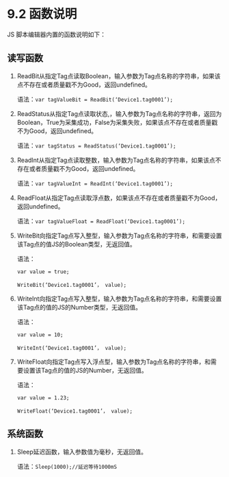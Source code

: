 # 9.2 函数说明

JS 脚本编辑器内置的函数说明如下：

## 读写函数

1. ReadBit从指定Tag点读取Boolean，输入参数为Tag点名称的字符串，如果该点不存在或者质量戳不为Good，返回undefined。

   语法：`var tagValueBit = ReadBit(‘Device1.tag0001’);`

2. ReadStatus从指定Tag点读取状态,，输入参数为Tag点名称的字符串，返回为Boolean，True为采集成功，False为采集失败，如果该点不存在或者质量戳不为Good，返回undefined。

   语法：`var tagStatus = ReadStatus(‘Device1.tag0001’);`

3. ReadInt从指定Tag点读取整数，输入参数为Tag点名称的字符串，如果该点不存在或者质量戳不为Good，返回undefined。

   语法：`var tagValueInt = ReadInt(‘Device1.tag0001’);`

4. ReadFloat从指定Tag点读取浮点数，如果该点不存在或者质量戳不为Good，返回undefined。

   语法：`var tagValueFloat = ReadFloat(‘Device1.tag0001’);`

5. WriteBit向指定Tag点写入整型，输入参数为Tag点名称的字符串，和需要设置该Tag点的值JS的Boolean类型，无返回值。

   语法：

   `var value = true;`

   `WriteBit(‘Device1.tag0001’， value);`

6. WriteInt向指定Tag点写入整型，输入参数为Tag点名称的字符串，和需要设置该Tag点的值的JS的Number类型，无返回值。

   语法：

   `var value = 10;`

   `WriteInt(‘Device1.tag0001’， value);`

7. WriteFloat向指定Tag点写入浮点型，输入参数为Tag点名称的字符串，和需要设置该Tag点的值的JS的Number，无返回值。

   语法：

   `var value = 1.23;`

   `WriteFloat(‘Device1.tag0001’， value);`

## 系统函数

1. Sleep延迟函数，输入参数值为毫秒，无返回值。

   语法：`Sleep(1000);//延迟等待1000mS`



